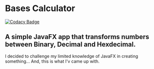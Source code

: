 # Bases Calculator

[![Codacy Badge](https://api.codacy.com/project/badge/Grade/133736f22d954559a8f9c7c7588aabc2)](https://app.codacy.com/manual/Salint/bases-calculator?utm_source=github.com&utm_medium=referral&utm_content=Salint/bases-calculator&utm_campaign=Badge_Grade_Dashboard)

A simple JavaFX app that transforms numbers between Binary, Decimal and Hexdecimal.
----
I decided to challenge my limited knowledge of JavaFX in creating something... And, this is what I'v came up with.
